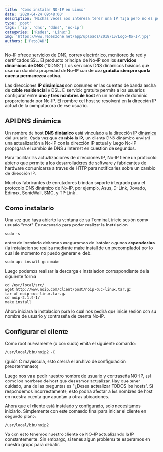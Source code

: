 ```yaml
---
title: 'Como instalar NO-IP en Linux'
date: '2020-04-24 09:48:00'
description: 'Michas veces nos interesa tener una IP fija pero no es posible, ya sea porque no nos la proveen o porque no podemos costearla'
type: 'post'
tags: ['ip', 'dns', 'ddns', 'no-ip']
categories: ['Redes', 'Linux']
img: 'https://www.redeszone.net/app/uploads/2018/10/Logo-No-IP.jpg'
authors: ['PatoJAD']
---
```


No-IP ofrece servicios de DNS, correo electrónico, monitoreo de red y certificados SSL. El producto principal de No-IP son los **servicios dinámicos de DNS** ("DDNS"). Los servicios DNS dinámicos básicos que usan un dominio propiedad de No-IP son de uso **gratuito siempre que la cuenta permanezca activa**.

Las direcciones **[IP](/post/2020/01/direcciones-ips-nuestra-huella-en-la-red/) dinámicas** son comunes en las cuentas de banda ancha de **cable residencial** o DSL. El servicio gratuito permite a los usuarios configurar entre **uno y tres nombres de host** en un nombre de dominio proporcionado por No-IP. El nombre del host se resolverá en la dirección IP actual de la computadora de ese usuario.

## API DNS dinámica

Un nombre de host **DNS dinámico** está vinculado a la dirección [IP dinámica](/post/2020/02/qué-hay-detrás-de-una-ip/) del usuario. Cada vez que **cambie la IP**, un cliente DNS dinámico enviará una actualización a No-IP con la dirección IP actual y luego No-IP propagará el cambio de DNS a Internet en cuestión de segundos.

Para facilitar las actualizaciones de direcciones IP, No-IP tiene un protocolo abierto que permite a los desarrolladores de software y fabricantes de hardware comunicarse a través de HTTP para notificarles sobre un cambio de dirección IP.

Muchos fabricantes de enrutadores brindan soporte integrado para el protocolo DNS dinámico de No-IP, por ejemplo, Asus, D-Link, Dovado, Edimax, SonicWall, SMC, y TP-Link .

## Como instalarlo

Una vez que haya abierto la ventana de su Terminal, inicie sesión como usuario "root". Es necesario para poder realizar la Instalacion

    sudo -s

antes de instalarlo debemos asegurarnos de instalar algunas **dependecias** (la instalacion se realiza mediante make install de un precompilado) por lo cual de momento no puedo generar el deb.

    sudo apt install gcc make

Luego podemos realizar la descarga e instalacion correspondiente de la siguiente forma

    cd /usr/local/src/
    wget http://www.noip.com/client/post/noip-duc-linux.tar.gz
    tar xf noip-duc-linux.tar.gz
    cd noip-2.1.9-1/
    make install

Ahora iniciara la instalacion para lo cual nos pedirá que inicie sesión con su nombre de usuario y contraseña de cuenta No-IP.

## Configurar el cliente

Como root nuevamente (o con sudo) emita el siguiente comando:

    /usr/local/bin/noip2 -C

(guión C mayúscula, esto creará el archivo de configuración predeterminado)

Luego nos va a pedir nuestro nombre de usuario y contraseña NO-IP, así como los nombres de host que deseamos actualizar. Hay que tener cuidado, una de las preguntas es "¿Desea actualizar TODOS los hosts". Si respondemos incorrectamente, esto podría afectar a los nombres de host en nuestra cuenta que apuntan a otras ubicaciones.

Ahora que el cliente está instalado y configurado, solo necesitamos iniciarlo. Simplemente con este comando final para iniciar el cliente en segundo plano:

    /usr/local/bin/noip2

Ya con esto tenemos nuestro cliente de NO-IP actualizando la IP constantemente. Sin embargo, si tenes algun problema te esperamos en nuestro grupo para debatir.
